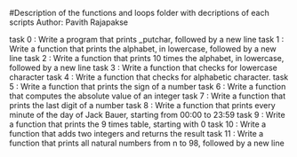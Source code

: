 #Description of the functions and loops folder with decriptions of each scripts
Author:  Pavith Rajapakse

task 0 : Write a program that prints _putchar, followed by a new line
task 1 : Write a function that prints the alphabet, in lowercase, followed by a new line 
task 2 : Write a function that prints 10 times the alphabet, in lowercase, followed by a new line
task 3 : Write a function that checks for lowercase character
task 4 : Write a function that checks for alphabetic character.
task 5 : Write a function that prints the sign of a number
task 6 : Write a function that computes the absolute value of an integer 
task 7 : Write a function that prints the last digit of a number
task 8 : Write a function that prints every minute of the day of Jack Bauer, starting from 00:00 to 23:59
task 9 : Write a function that prints the 9 times table, starting with 0
task 10 : Write a function that adds two integers and returns the result
task 11 : Write a function that prints all natural numbers from n to 98, followed by a new line







